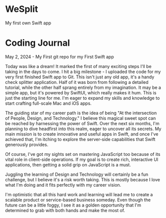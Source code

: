 # WeSplit
My first own Swift app

# Coding Journal

May 2, 2024 - My First git repo for my First Swift app

Today was like a dream! It marked the first of many exciting steps I'll be taking in the days to come. I hit a big milestone - I uploaded the code for my very first finished Swift app to Git. This isn't just any old app, it's a handy check splitter application. Half of it was born from following a detailed tutorial, while the other half sprang entirely from my imagination. It may be a simple app, but it's powered by SwiftUI, which really makes it hum. This is just the starting line for me. I'm eager to expand my skills and knowledge to start crafting full-scale Mac and iOS apps.

The guiding star of my career path is the idea of being "At the intersection of People, Design, and Technology." I believe this magical sweet spot can be reached by harnessing the power of Swift. Over the next six months, I'm planning to dive headfirst into this realm, eager to uncover all its secrets. My main mission is to create innovative and useful apps in Swift, and once I've achieved that, I'm itching to explore the server-side capabilities that Swift generously provides.

Of course, I've got my sights set on mastering JavaScript too because of its vital role in client-side operations. If my goal is to create rich, interactive UI applications, then getting a solid grip on JavaScript is a must.

Juggling the learning of Design and Technology will certainly be a fun challenge, but I believe it's a risk worth taking. This is mostly because I love what I'm doing and it fits perfectly with my career vision.

I'm optimistic that all this hard work and learning will lead me to create a scalable product or service-based business someday. Even though the future can be a little foggy, I see it as a golden opportunity that I'm determined to grab with both hands and make the most of.
